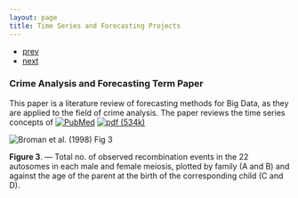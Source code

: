 ```yaml
---
layout: page
title: Time Series and Forecasting Projects
---
```


<div class="navbar">
  <div class="navbar-inner">
      <ul class="nav">
          <li><a href="mousebc_fig3.html">prev</a></li>
          <li><a href="iplotCorr.html">next</a></li>
      </ul>
  </div>
</div>

### <a name="crime"></a>Crime Analysis and Forecasting Term Paper

This paper is a literature review of forecasting methods for Big Data, as they are applied to the field of crime analysis. The paper reviews the time series concepts of 
[![PubMed](../icons16/pubmed-icon.png)](http://www.ncbi.nlm.nih.gov/pubmed/9718341)
[![pdf (534k)](../icons16/pdf-icon.png)](http://www.biostat.wisc.edu/~kbroman/publications/geneticmaps.pdf)

![Broman et al. (1998) Fig 3](../../assets/bigpublpics/geneticmaps_fig3_lg.png)

**Figure 3**. &mdash; Total no. of observed recombination events in the 22
autosomes in each male and female meiosis, plotted by family (A and
B) and against the age of the parent at the birth of the
corresponding child (C and D).
